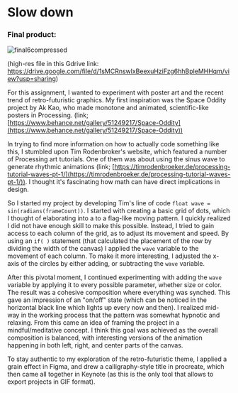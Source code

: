 # Slow down

### Final product:

![final6compressed](https://user-images.githubusercontent.com/61503490/120151416-49901c80-c1fd-11eb-841e-70bbb31c6a61.gif)

(high-res file in this Gdrive link: https://drive.google.com/file/d/1sMCRnswlxBeexuHziFzg6hhBpleMHHqm/view?usp=sharing)

For this assignment, I wanted to experiment with poster art and the recent trend of retro-futuristic graphics. My first inspiration was the Space Oddity project by Ak Kao, who made monotone and animated, scientific-like posters in Processing. (link; [https://www.behance.net/gallery/51249217/Space-Oddity](https://www.behance.net/gallery/51249217/Space-Oddity))

In trying to find more information on how to actually code something like this, I stumbled upon Tim Rodenbroker's website, which featured a number of Processing art tutorials.  One of them was about using the sinus wave to generate rhythmic animations (link; [https://timrodenbroeker.de/processing-tutorial-waves-pt-1/](https://timrodenbroeker.de/processing-tutorial-waves-pt-1/)). I thought it's fascinating how math can have direct implications in design.

So I started my project by developing Tim's line of code ```float wave = sin(radians(frameCount))```. I started with creating a basic grid of dots, which I thought of elaborating into a to  a flag-like moving pattern. I quickly realized I did not have enough skill to make this possible. Instead, I tried to  gain access to each column of the grid, as to adjust its movement and speed. By using an ```if( )``` statement (that  calculated the placement of the row by dividing the width of the canvas) I applied the ```wave``` variable to the movement of each column. To make it more interesting, I adjusted the x-axis of the circles by either adding, or subtracting the ```wave``` variable.

After this pivotal moment, I continued experimenting with adding the ```wave``` variable by applying it to every possible parameter, whether size or color. The result was a cohesive composition where everything was synched. This gave an impression of an "on/off" state (which can be noticed in the horizontal black line which lights up every now and then). I realized mid-way in the working process that the pattern was somewhat hypnotic and relaxing. From this came an idea of framing the project in a mindful/meditative concept. I think this goal was achieved as the overall composition is balanced, with interesting versions of the animation happening in both left, right, and center parts of the canvas. 

  

To stay authentic to my exploration of the retro-futuristic theme, I applied a grain effect in Figma, and drew a calligraphy-style title in procreate, which then came all together in Keynote (as this is the only tool that allows to export projects in GIF format).
